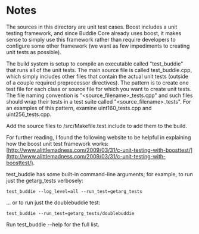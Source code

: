 # Notes
The sources in this directory are unit test cases.  Boost includes a
unit testing framework, and since Buddie Core already uses boost, it makes
sense to simply use this framework rather than require developers to
configure some other framework (we want as few impediments to creating
unit tests as possible).

The build system is setup to compile an executable called "test_buddie"
that runs all of the unit tests.  The main source file is called
test_buddie.cpp, which simply includes other files that contain the
actual unit tests (outside of a couple required preprocessor
directives).  The pattern is to create one test file for each class or
source file for which you want to create unit tests.  The file naming
convention is "<source_filename>_tests.cpp" and such files should wrap
their tests in a test suite called "<source_filename>_tests".  For an
examples of this pattern, examine uint160_tests.cpp and
uint256_tests.cpp.

Add the source files to /src/Makefile.test.include to add them to the build.

For further reading, I found the following website to be helpful in
explaining how the boost unit test framework works:
[http://www.alittlemadness.com/2009/03/31/c-unit-testing-with-boosttest/](http://www.alittlemadness.com/2009/03/31/c-unit-testing-with-boosttest/).

test_buddie has some built-in command-line arguments; for
example, to run just the getarg_tests verbosely:

    test_buddie --log_level=all --run_test=getarg_tests

... or to run just the doublebuddie test:

    test_buddie --run_test=getarg_tests/doublebuddie

Run  test_buddie --help   for the full list.

